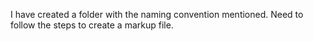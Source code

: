 I have created a folder with the naming convention mentioned.
Need to follow the steps to create a markup file.
